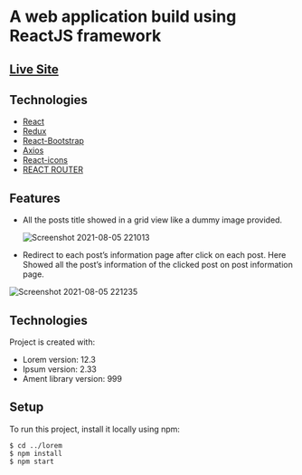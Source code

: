 # A web application build using ReactJS framework

## [Live Site](https://spektergmbh.netlify.app/)

## Technologies

- [React](https://reactjs.org/)
- [Redux](https://redux.js.org/)
- [React-Bootstrap](https://react-bootstrap.github.io/)
- [Axios](https://www.npmjs.com/package/axios)
- [React-icons](https://react-icons.github.io/react-icons/)
- [REACT ROUTER](https://reactrouter.com/)

## Features

- All the posts title showed in a grid view like a dummy image provided.

  ![Screenshot 2021-08-05 221013](https://user-images.githubusercontent.com/76779265/128384013-c41ed5e9-c16d-4cae-b440-d04cbd30b479.png)

- Redirect to each post’s information page after click on each post. Here Showed all the post’s information of the clicked post on post information page.

![Screenshot 2021-08-05 221235](https://user-images.githubusercontent.com/76779265/128384292-2edb13d1-54b0-4d63-891f-d1a5026f988c.png)

## Technologies

Project is created with:

- Lorem version: 12.3
- Ipsum version: 2.33
- Ament library version: 999

## Setup

To run this project, install it locally using npm:

```
$ cd ../lorem
$ npm install
$ npm start
```
